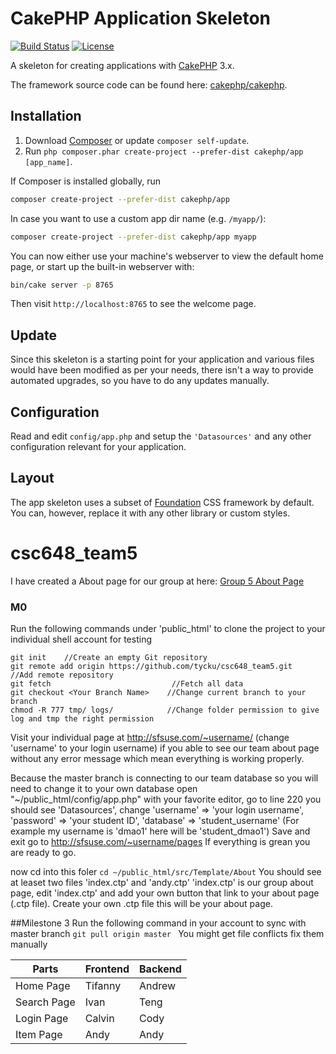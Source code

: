 # CakePHP Application Skeleton

[![Build Status](https://img.shields.io/travis/cakephp/app/master.svg?style=flat-square)](https://travis-ci.org/cakephp/app)
[![License](https://img.shields.io/packagist/l/cakephp/app.svg?style=flat-square)](https://packagist.org/packages/cakephp/app)

A skeleton for creating applications with [CakePHP](http://cakephp.org) 3.x.

The framework source code can be found here: [cakephp/cakephp](https://github.com/cakephp/cakephp).

## Installation

1. Download [Composer](http://getcomposer.org/doc/00-intro.md) or update `composer self-update`.
2. Run `php composer.phar create-project --prefer-dist cakephp/app [app_name]`.

If Composer is installed globally, run

```bash
composer create-project --prefer-dist cakephp/app
```

In case you want to use a custom app dir name (e.g. `/myapp/`):

```bash
composer create-project --prefer-dist cakephp/app myapp
```

You can now either use your machine's webserver to view the default home page, or start
up the built-in webserver with:

```bash
bin/cake server -p 8765
```

Then visit `http://localhost:8765` to see the welcome page.

## Update

Since this skeleton is a starting point for your application and various files
would have been modified as per your needs, there isn't a way to provide
automated upgrades, so you have to do any updates manually.

## Configuration

Read and edit `config/app.php` and setup the `'Datasources'` and any other
configuration relevant for your application.

## Layout

The app skeleton uses a subset of [Foundation](http://foundation.zurb.com/) CSS
framework by default. You can, however, replace it with any other library or
custom styles.

# csc648_team5
I have created a About page for our group at here: [Group 5 About Page](http://sfsuse.com/~su17g05/)

### M0
Run the following commands under 'public_html' to clone the project to your individual shell account for testing
```
git init    //Create an empty Git repository
git remote add origin https://github.com/tycku/csc648_team5.git          //Add remote repository
git fetch                           //Fetch all data
git checkout <Your Branch Name>    //Change current branch to your branch
chmod -R 777 tmp/ logs/            //Change folder permission to give log and tmp the right permission
```

Visit your individual page at http://sfsuse.com/~username/    (change 'username' to your login username) if you able to see our team about page without any error message which mean everything is working properly.

Because the master branch is connecting to our team database so you will need to change it to your own database 
open "~/public_html/config/app.php" with your favorite editor, go to line 220 you should see 'Datasources', 
change 'username' => 'your login username', 
       'password' => 'your student ID', 
       'database' => 'student_username'  (For example my username is 'dmao1' here will be 'student_dmao1')
Save and exit
go to http://sfsuse.com/~username/pages If everything is grean you are ready to go.

now cd into this foler ```cd ~/public_html/src/Template/About```
You should see at leaset two files 'index.ctp' and 'andy.ctp'
'index.ctp' is our group about page, edit 'index.ctp' and add your own button that link to your about page (.ctp file).
Create your own .ctp file this will be your about page.


##Milestone 3
Run the following command in your account to sync with master branch
```git pull origin master ```
You might get file conflicts fix them manually


 Parts | Frontend | Backend 
 --- | --- | ---
 Home Page | Tifanny | Andrew 
 Search Page | Ivan | Teng 
 Login Page | Calvin | Cody 
 Item Page | Andy | Andy 
